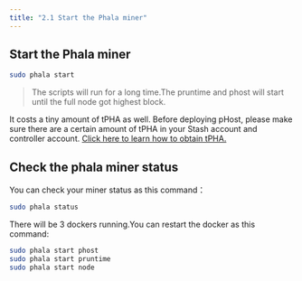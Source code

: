 ```yaml
---
title: "2.1 Start the Phala miner"
---
```


## Start the Phala miner

```bash
sudo phala start
```
> The scripts will run for a long time.The pruntime and phost will start until the full node got highest block.

It costs a tiny amount of tPHA as well. Before deploying pHost, please make sure there are a certain amount of tPHA in your Stash account and controller account. [Click here to learn how to obtain tPHA.](https://forum.phala.network/t/how-to-obtain-tpha-on-testnet-vendetta/1254)

## Check the phala miner status

You can check your miner status as this command：

```bash
sudo phala status
```

There will be 3 dockers running.You can restart the docker as this command:
```bash
sudo phala start phost
sudo phala start pruntime
sudo phala start node
```
